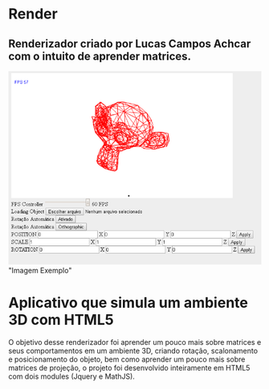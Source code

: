 # Render
## Renderizador criado por Lucas Campos Achcar com o intuito de aprender matrices.
<img src="https://raw.githubusercontent.com/AchcarLucas/Render/master/img/example.png"> "Imagem Exemplo"</img>
# Aplicativo que simula um ambiente 3D com HTML5

O objetivo desse renderizador foi aprender um pouco mais sobre matrices e seus comportamentos em um ambiente 3D, criando rotação, scalonamento e posicionamento do objeto, bem como aprender um pouco mais sobre matrices de projeção, o projeto foi desenvolvido inteiramente em HTML5 com dois modules (Jquery e MathJS).
